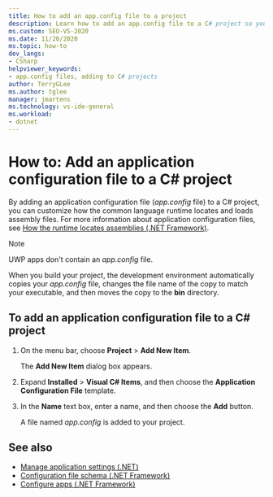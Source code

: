 ```yaml
---
title: How to add an app.config file to a project
description: Learn how to add an app.config file to a C# project so you can customize how the common language runtime locates and loads assembly files.
ms.custom: SEO-VS-2020
ms.date: 11/20/2020
ms.topic: how-to
dev_langs:
- CSharp
helpviewer_keywords:
- app.config files, adding to C# projects
author: TerryGLee
ms.author: tglee
manager: jmartens
ms.technology: vs-ide-general
ms.workload:
- dotnet
---
```

# How to: Add an application configuration file to a C# project

By adding an application configuration file (*app.config* file) to a C# project, you can customize how the common language runtime locates and loads assembly files. For more information about application configuration files, see [How the runtime locates assemblies (.NET Framework)](/dotnet/framework/deployment/how-the-runtime-locates-assemblies).

> [!NOTE]
> UWP apps don't contain an *app.config* file.

When you build your project, the development environment automatically copies your *app.config* file, changes the file name of the copy to match your executable, and then moves the copy to the **bin** directory.

## To add an application configuration file to a C# project

1. On the menu bar, choose **Project** > **Add New Item**.

     The **Add New Item** dialog box appears.

1. Expand **Installed** > **Visual C# Items**, and then choose the **Application Configuration File** template.

1. In the **Name** text box, enter a name, and then choose the **Add** button.

     A file named *app.config* is added to your project.

## See also

- [Manage application settings (.NET)](../ide/managing-application-settings-dotnet.md)
- [Configuration file schema (.NET Framework)](/dotnet/framework/configure-apps/file-schema/index)
- [Configure apps (.NET Framework)](/dotnet/framework/configure-apps/index)
